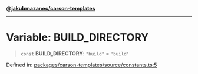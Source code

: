 [**@jakubmazanec/carson-templates**](../README.md)

---

# Variable: BUILD_DIRECTORY

> `const` **BUILD_DIRECTORY**: `"build"` = `'build'`

Defined in:
[packages/carson-templates/source/constants.ts:5](https://github.com/jakubmazanec/tools/blob/7c5f40d811171692b72a47160bc33d644201b16a/packages/carson-templates/source/constants.ts#L5)
